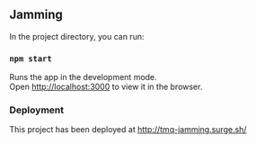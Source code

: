 ## Jamming

In the project directory, you can run:

### `npm start`

Runs the app in the development mode.\
Open [http://localhost:3000](http://localhost:3000) to view it in the browser.

### Deployment

This project has been deployed at http://tmq-jamming.surge.sh/


